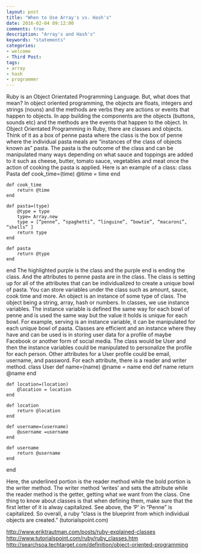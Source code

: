 ```yaml
---
layout: post
title: "When to Use Array's vs. Hash's"
date: 2016-02-04 09:12:00
comments: true
description: "Array's and Hash's"
keywords: "statements"
categories:
- welcome
- Third Post: 
tags:
- array
- hash
- programmer
---
```

Ruby is an Object Orientated Programming Language. But, what does that mean? In object oriented programming, the objects are floats, integers and strings (nouns) and the methods are verbs they are actions or events that happen to objects. In app building the components are the objects (buttons, sounds etc) and the methods are the events that happen to the object. In Object Orientated Programming in Ruby, there are classes and objects. Think of it as a box of penne pasta where the class is the box of penne where the individual pasta meals are “instances of the class of objects known as”  pasta. The pasta is the outcome of the class and can be manipulated many ways depending on what sauce and toppings are added to it such as cheese, butter, tomato sauce, vegetables and meat once the action of cooking the pasta is applied. Here is an example of a class: 
class Pasta
	def cook_time=(time)
		@time = time
	end

	def cook_time
		return @time
	end 

	def pasta=(type)
		@type = type
		type= Array.new
		type = [“penne”, “spaghetti”, “linguine”, “bowtie”, “macaroni”, “shells” ]
		return type
	end
	
	def pasta
		return @type
	end
end 
	The highlighted purple is the class and the purple end is ending the class. And the attributes to penne pasta are in the class. The class is setting up for all of the attributes that can be individualized to create a unique bowl of pasta. You can store variables under the class such as amount, sauce, cook time and more. An object is an instance of some type of class. The object being a string, array, hash or numbers. In classes, we use instance variables. The instance variable is defined the same way for each bowl of penne and is used the same way but the value it holds is unique for each bowl. For example, serving is an instance variable, it can be manipulated for each unique bowl of pasta. Classes are efficient and an instance where they have and can be used is in storing user data for a profile of maybe Facebook or another form of social media. The class would be User and then the instance variables could be manipulated to personalize the profile for each person. Other attributes for a User profile could be email, username, and password. For each attribute, there is a reader and writer method. 
class User
	def name=(name) 
		@name = name
	end
	def name
		return @name
	end
			
	def location=(location) 
		@location = location
	end

	def location 
		return @location
	end

	def username=(username)
		@username =username
	end

	def username 
		return @username
	end
end

Here, the underlined portion is the reader method while the bold portion is the writer method. The writer method ‘writes’ and sets the attribute while the reader method is the getter, getting what we want from the class. One thing to know about classes is that when defining them, make sure that the first letter of it is alway capitalized. See above, the ‘P’ in “Penne” is capitalized. So overall, a ruby “class is the blueprint from which individual objects are created.” (tutorialspoint.com)

http://www.eriktrautman.com/posts/ruby-explained-classes
http://www.tutorialspoint.com/ruby/ruby_classes.htm
http://searchsoa.techtarget.com/definition/object-oriented-programming

